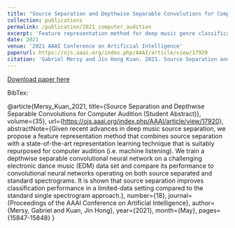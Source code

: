 ```yaml
---
title: "Source Separation and Depthwise Separable Convolutions for Computer Audition (Student Abstract)"
collection: publications
permalink: /publication/2021_computer_audition
excerpt: 'Feature representation method for deep music genre classification.'
date: 2021
venue: '2021 AAAI Conference on Artificial Intelligence'
paperurl: https://ojs.aaai.org/index.php/AAAI/article/view/17920
citation: 'Gabriel Mersy and Jin Hong Kuan. 2021. Source Separation and Depthwise Separable Convolutions for Computer Audition (Student Abstract). In <i>Proceedings of the AAAI Conference on Artificial Intelligence</i>, 35, 18 (May 2021), 15847-15848.'
---
```

[Download paper here](https://ojs.aaai.org/index.php/AAAI/article/view/17920)

BibTex:

@article{Mersy_Kuan_2021, title={Source Separation and Depthwise Separable Convolutions for Computer Audition (Student Abstract)}, volume={35}, url={https://ojs.aaai.org/index.php/AAAI/article/view/17920}, abstractNote={Given recent advances in deep music source separation, we propose a feature representation method that combines source separation with a state-of-the-art representation learning technique that is suitably repurposed for computer audition (i.e. machine listening). We train a depthwise separable convolutional neural network on a challenging electronic dance music (EDM) data set and compare its performance to convolutional neural networks operating on both source separated and standard spectrograms. It is shown that source separation improves classification performance in a limited-data setting compared to the standard single spectrogram approach.}, number={18}, journal={Proceedings of the AAAI Conference on Artificial Intelligence}, author={Mersy, Gabriel and Kuan, Jin Hong}, year={2021}, month={May}, pages={15847-15848} }
